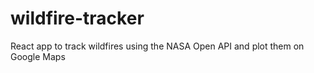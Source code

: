 # wildfire-tracker
React app to track wildfires using the NASA Open API and plot them on Google Maps
